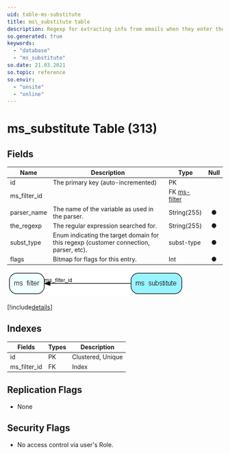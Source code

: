 ```yaml
---
uid: table-ms-substitute
title: ms\_substitute table
description: Regexp for extracting info from emails when they enter they system
so.generated: true
keywords:
  - "database"
  - "ms_substitute"
so.date: 21.03.2021
so.topic: reference
so.envir:
  - "onsite"
  - "online"
---
```


# ms\_substitute Table (313)

## Fields

| Name | Description | Type | Null |
|------|-------------|------|:----:|
|id|The primary key (auto-incremented)|PK| |
|ms\_filter\_id||FK [ms-filter](ms-filter.md)| |
|parser\_name|The name of the variable as used in the parser.|String(255)|&#x25CF;|
|the\_regexp|The regular expression searched for.|String(255)|&#x25CF;|
|subst\_type|Enum indicating the target domain for this regexp (customer connection, parser, etc).|subst-type|&#x25CF;|
|flags|Bitmap for flags for this entry.|Int|&#x25CF;|


![ms_substitute table relationship diagram](./media/ms_substitute.png)

[!include[details](./includes/ms-substitute.md)]

## Indexes

| Fields | Types | Description |
|--------|-------|-------------|
|id |PK |Clustered, Unique |
|ms\_filter\_id |FK |Index |

## Replication Flags

* None

## Security Flags

* No access control via user's Role.

